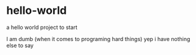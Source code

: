 # hello-world
a hello world project to start

I am dumb (when it comes to programing hard things) 
yep i have nothing else to say
